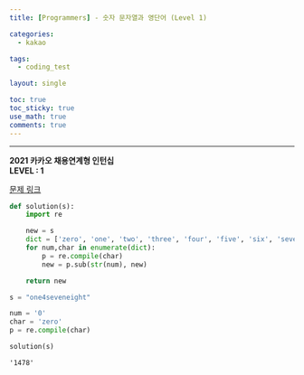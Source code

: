 ```yaml
---
title: [Programmers] - 숫자 문자열과 영단어 (Level 1)

categories:
  - kakao

tags:
  - coding_test

layout: single

toc: true
toc_sticky: true
use_math: true
comments: true
---
```


---
**2021 카카오 채용연계형 인턴십**  
**LEVEL : 1**

[문제 링크](https://programmers.co.kr/learn/courses/30/lessons/81301)


```python
def solution(s):
    import re

    new = s
    dict = ['zero', 'one', 'two', 'three', 'four', 'five', 'six', 'seven', 'eight', 'nine']
    for num,char in enumerate(dict):
        p = re.compile(char)
        new = p.sub(str(num), new)

    return new
```


```python
s = "one4seveneight"
```


```python
num = '0'
char = 'zero'
p = re.compile(char)
```


```python
solution(s)
```




    '1478'
